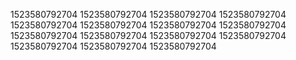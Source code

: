 1523580792704
1523580792704
1523580792704
1523580792704
1523580792704
1523580792704
1523580792704
1523580792704
1523580792704
1523580792704
1523580792704
1523580792704
1523580792704
1523580792704
1523580792704